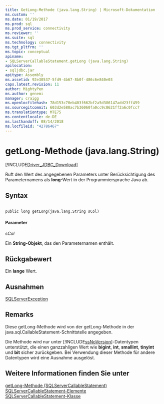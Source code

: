 ```yaml
---
title: GetLong-Methode (java.lang.String) | Microsoft-Dokumentation
ms.custom: ''
ms.date: 01/19/2017
ms.prod: sql
ms.prod_service: connectivity
ms.reviewer: ''
ms.suite: sql
ms.technology: connectivity
ms.tgt_pltfrm: ''
ms.topic: conceptual
apiname:
- SQLServerCallableStatement.getLong (java.lang.String)
apilocation:
- sqljdbc.jar
apitype: Assembly
ms.assetid: 92e30537-5fd9-4b67-8b0f-486c6e840e03
caps.latest.revision: 11
author: MightyPen
ms.author: genemi
manager: craigg
ms.openlocfilehash: 78d153c70eb403f662bf2a5d386147add23ff459
ms.sourcegitcommit: 603d2e588ac7b36060fa0cc9c8621ff2a6c0fcc7
ms.translationtype: MTE75
ms.contentlocale: de-DE
ms.lasthandoff: 08/14/2018
ms.locfileid: "42786467"
---
```

# <a name="getlong-method-javalangstring"></a>getLong-Methode (java.lang.String)
[!INCLUDE[Driver_JDBC_Download](../../../includes/driver_jdbc_download.md)]

  Ruft den Wert des angegebenen Parameters unter Berücksichtigung des Parameternamens als **long**-Wert in der Programmiersprache Java ab.  
  
## <a name="syntax"></a>Syntax  
  
```  
  
public long getLong(java.lang.String sCol)  
```  
  
#### <a name="parameters"></a>Parameter  
 *sCol*  
  
 Ein **String-Objekt**, das den Parameternamen enthält.  
  
## <a name="return-value"></a>Rückgabewert  
 Ein **lange** Wert.  
  
## <a name="exceptions"></a>Ausnahmen  
 [SQLServerException](../../../connect/jdbc/reference/sqlserverexception-class.md)  
  
## <a name="remarks"></a>Remarks  
 Diese getLong-Methode wird von der getLong-Methode in der java.sql.CallableStatement-Schnittstelle angegeben.  
  
 Die Methode wird nur unter [!INCLUDE[ssNoVersion](../../../includes/ssnoversion-md.md)]-Datentypen unterstützt, die einen ganzzahligen Wert wie **bigint**, **int**, **smallint**, **tinyint** und **bit** sicher zurückgeben. Bei Verwendung dieser Methode für andere Datentypen wird eine Ausnahme ausgelöst.  
  
## <a name="see-also"></a>Weitere Informationen finden Sie unter  
 [getLong-Methode &#40;SQLServerCallableStatement&#41;](../../../connect/jdbc/reference/getlong-method-sqlservercallablestatement.md)   
 [SQLServerCallableStatement-Elemente](../../../connect/jdbc/reference/sqlservercallablestatement-members.md)   
 [SQLServerCallableStatement-Klasse](../../../connect/jdbc/reference/sqlservercallablestatement-class.md)  
  
  
